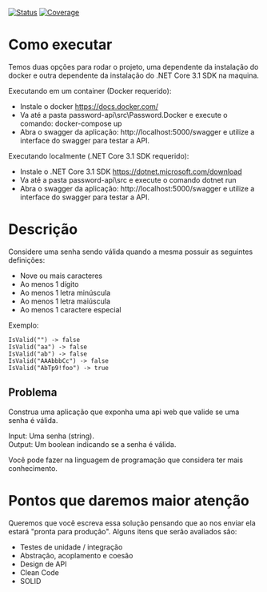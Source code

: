 [![Status](https://github.com/tcfialho/password-backend-challenge/workflows/password-backend-challenge/badge.svg)](https://github.com/tcfialho/password-backend-challenge) [![Coverage](https://codecov.io/gh/tcfialho/password-backend-challenge/branch/master/graph/badge.svg)](https://codecov.io/gh/tcfialho/password-backend-challenge)


# Como executar
Temos duas opções para rodar o projeto, uma dependente da instalação do docker e outra dependente da instalação do .NET Core 3.1 SDK na maquina.

Executando em um container (Docker requerido):
- Instale o docker https://docs.docker.com/
- Va até a pasta password-api\src\Password.Docker e execute o comando:
   docker-compose up
- Abra o swagger da aplicação: http://localhost:5000/swagger e utilize a interface do swagger para testar a API.

Executando localmente (.NET Core 3.1 SDK requerido):
- Instale o .NET Core 3.1 SDK https://dotnet.microsoft.com/download
- Va até a pasta password-api\src e execute o comando 
   dotnet run
- Abra o swagger da aplicação: http://localhost:5000/swagger e utilize a interface do swagger para testar a API.

# Descrição
Considere uma senha sendo válida quando a mesma possuir as seguintes definições:
- Nove ou mais caracteres
- Ao menos 1 dígito
- Ao menos 1 letra minúscula
- Ao menos 1 letra maiúscula
- Ao menos 1 caractere especial

Exemplo:  
```
IsValid("") -> false  
IsValid("aa") -> false  
IsValid("ab") -> false  
IsValid("AAAbbbCc") -> false  
IsValid("AbTp9!foo") -> true  
```

## Problema
Construa uma aplicação que exponha uma api web que valide se uma senha é válida.

Input: Uma senha (string).  
Output: Um boolean indicando se a senha é válida.

Você pode fazer na linguagem de programação que considera ter mais conhecimento.

# Pontos que daremos maior atenção
Queremos que você escreva essa solução pensando que ao nos enviar ela estará "pronta para produção". Alguns itens que serão avaliados são:

- Testes de unidade / integração
- Abstração, acoplamento e coesão
- Design de API
- Clean Code
- SOLID
